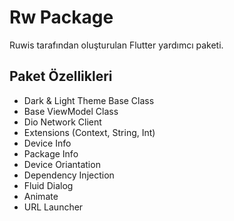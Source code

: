 # Rw Package

Ruwis tarafından oluşturulan Flutter yardımcı paketi.

## Paket Özellikleri

- Dark & Light Theme Base Class
- Base ViewModel Class
- Dio Network Client
- Extensions (Context, String, Int)
- Device Info
- Package Info
- Device Oriantation
- Dependency Injection
- Fluid Dialog
- Animate
- URL Launcher
